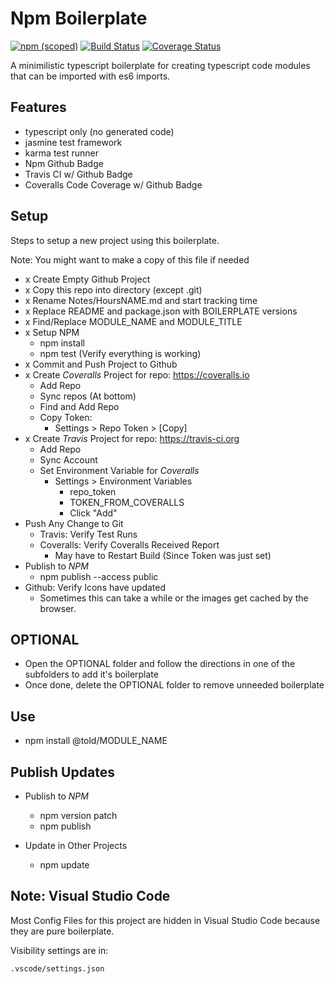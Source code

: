 # Npm Boilerplate

[![npm (scoped)](https://img.shields.io/npm/v/@told/npm-boilerplate.svg)](https://www.npmjs.com/package/@told/npm-boilerplate)
[![Build Status](https://travis-ci.org/toldsoftware/npm-boilerplate.svg?branch=master)](https://travis-ci.org/toldsoftware/npm-boilerplate)
[![Coverage Status](https://coveralls.io/repos/github/toldsoftware/npm-boilerplate/badge.svg)](https://coveralls.io/github/toldsoftware/npm-boilerplate)

A minimilistic typescript boilerplate for creating typescript code modules that can be imported with es6 imports.

## Features

- typescript only (no generated code)
- jasmine test framework
- karma test runner
- Npm Github Badge
- Travis CI w/ Github Badge
- Coveralls Code Coverage w/ Github Badge

## Setup

Steps to setup a new project using this boilerplate.

Note: You might want to make a copy of this file if needed

- x Create Empty Github Project
- x Copy this repo into directory (except .git)
- x Rename Notes/HoursNAME.md and start tracking time
- x Replace README and package.json with BOILERPLATE versions
- x Find/Replace MODULE_NAME and MODULE_TITLE
- x Setup NPM
    - npm install
    - npm test (Verify everything is working)
- x Commit and Push Project to Github
- x Create *Coveralls* Project for repo: https://coveralls.io
    - Add Repo
    - Sync repos (At bottom)
    - Find and Add Repo
    - Copy Token: 
        - Settings > Repo Token > [Copy]
- x Create *Travis* Project for repo: https://travis-ci.org
    - Add Repo
    - Sync Account
    - Set Environment Variable for *Coveralls*
        - Settings > Environment Variables
            - repo_token
            - TOKEN_FROM_COVERALLS
            - Click "Add"
- Push Any Change to Git
    - Travis: Verify Test Runs
    - Coveralls: Verify Coveralls Received Report
        - May have to Restart Build (Since Token was just set)
- Publish to *NPM*
    - npm publish --access public
- Github: Verify Icons have updated
    - Sometimes this can take a while or the images get cached by the browser.

## OPTIONAL

- Open the OPTIONAL folder and follow the directions in one of the subfolders to add it's boilerplate
- Once done, delete the OPTIONAL folder to remove unneeded boilerplate

## Use

- npm install @told/MODULE_NAME

## Publish Updates

- Publish to *NPM*
    - npm version patch
    - npm publish

- Update in Other Projects
    - npm update

## Note: Visual Studio Code

Most Config Files for this project are hidden in Visual Studio Code because they are pure boilerplate. 

Visibility settings are in:

    .vscode/settings.json